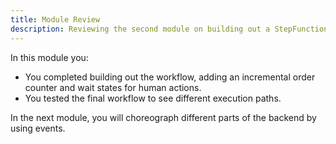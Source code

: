 ```yaml
---
title: Module Review
description: Reviewing the second module on building out a StepFunctions workflow
---
```


In this module you:
* You completed building out the workflow, adding an incremental order counter and wait states for human actions.
* You tested the final workflow to see different execution paths.

In the next module, you will choreograph different parts of the backend by using events.